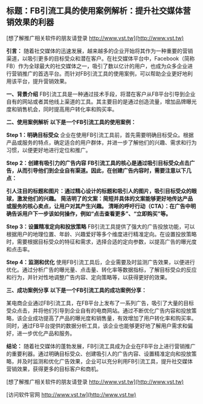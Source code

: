 ## **标题：FB引流工具的使用案例解析：提升社交媒体营销效果的利器**

[想了解推广相关软件的朋友请登录 http://www.vst.tw](http://www.vst.tw)

**引言：**
随着社交媒体的迅速发展，越来越多的企业开始将其作为一种重要的营销渠道，以吸引更多的目标受众和潜在客户。在社交媒体平台中，Facebook（简称FB）作为全球最大的社交媒体之一，吸引了数以亿计的用户，也成为众多企业进行营销推广的首选平台。而针对FB引流工具的使用案例，可以帮助企业更好地利用该平台，提升营销效果。

**一、背景介绍**
FB引流工具是一种通过技术手段，将潜在客户从FB平台引导到企业自有的网站或者其他线上渠道的工具。其主要目的是通过创造流量，增加品牌曝光度和销售机会，同时提高用户转化率和购买率。

**二、使用案例解析**
**以下是一个FB引流工具的使用案例：**

**Step 1：明确目标受众**
企业在使用FB引流工具前，首先需要明确目标受众。根据产品或服务的特点，确定适合的用户群体，并进一步了解他们的兴趣、需求和行为习惯，以便更好地进行定位和推广。

**Step 2：创建有吸引力的广告内容**
**FB引流工具的核心是通过吸引目标受众点击广告，从而引导他们到企业自有渠道。因此，在创建广告内容时，需要注意以下几点：**

**引人注目的标题和图片：通过精心设计的标题和吸引人的图片，吸引目标受众的眼球，激发他们的兴趣。**
**简洁明了的文案：简短并具体的文案能够更好地传达产品或服务的核心卖点，让用户对其产生兴趣。**
**清晰的呼吁行动（CTA）：在广告中明确告诉用户下一步该如何操作，例如“点击查看更多”、“立即购买”等。**

**Step 3：设置精准定向和投放策略**
FB引流工具提供了强大的广告投放功能，可以根据用户的地理位置、年龄、兴趣爱好等多个维度进行精准定向。在设置投放策略时，需要根据目标受众的特征和需求，选择合适的定向参数，以提高广告的曝光度和点击率。

**Step 4：监测和优化**
使用FB引流工具后，企业需要及时监测广告效果，以便进行优化。通过分析广告的曝光量、点击量、转化率等数据指标，了解目标受众的反应和行为，并针对性地调整广告内容、定向策略等，以获得更好的效果。

**三、成功案例分享**
**以下是一个FB引流工具的成功案例分享：**

某电商企业通过FB引流工具，在FB平台上发布了一系列广告，吸引了大量的目标受众点击，并将他们引导到企业自有的电商网站。通过不断优化广告内容和投放策略，该企业成功提高了产品的曝光度和销售量，有效增加了用户转化率和购买率。同时，通过FB平台提供的数据分析工具，该企业也能够更好地了解用户需求和偏好，进一步优化产品和服务。

**结论：**
随着社交媒体的蓬勃发展，FB引流工具成为企业在FB平台上进行营销推广的重要利器。通过明确目标受众、创建吸引人的广告内容、设置精准定向和投放策略，并及时监测和优化广告效果，企业可以充分利用FB引流工具，提升社交媒体营销效果，获得更多的目标客户和商机。

[想了解推广相关软件的朋友请登录 http://www.vst.tw](http://www.vst.tw)


[访问软件官网 http://www.vst.tw](http://www.vst.tw)
